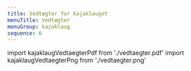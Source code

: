 ```yaml
---
title: Vedtægter for kajaklauget
menuTitle: Vedtægter
menuGroup: kajaklaug
sequence: 6
---
```

import kajaklaugVedtaegterPdf from './vedtaegter.pdf'
import kajaklaugVedtaegterPng from './vedtaegter.png'

<Pdf pdf={kajaklaugVedtaegterPdf} image={kajaklaugVedtaegterPng} text="Vedtægter for Frederikskaj 2 Kajaklaug" />